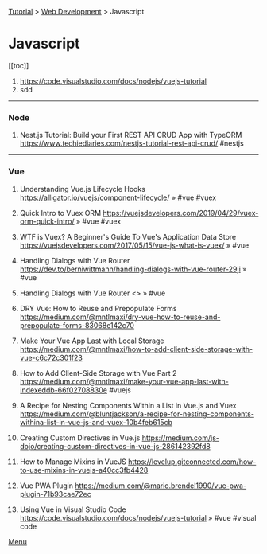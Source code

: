 [Tutorial](/tutorial/) > [Web Development](/tutorial/web-development/) > Javascript

# Javascript

[[toc]]

1. <https://code.visualstudio.com/docs/nodejs/vuejs-tutorial>
1. sdd

---

### Node

1. Nest.js Tutorial: Build your First REST API CRUD App with TypeORM
  <https://www.techiediaries.com/nestjs-tutorial-rest-api-crud/>
  #nestjs

---
### Vue

1. Understanding Vue.js Lifecycle Hooks
  <https://alligator.io/vuejs/component-lifecycle/>
  &#187;
  #vue #vuex
1. Quick Intro to Vuex ORM
  <https://vuejsdevelopers.com/2019/04/29/vuex-orm-quick-intro/>
  &#187;
  #vue #vuex
1. WTF is Vuex? A Beginner's Guide To Vue's Application Data Store
  <https://vuejsdevelopers.com/2017/05/15/vue-js-what-is-vuex/>
  &#187;
  #vue
1. Handling Dialogs with Vue Router
  <https://dev.to/berniwittmann/handling-dialogs-with-vue-router-29ji>
  &#187;
  #vue
1. Handling Dialogs with Vue Router
  <>
  &#187;
  #vue


1. DRY Vue: How to Reuse and Prepopulate Forms
  <https://medium.com/@mntlmaxi/dry-vue-how-to-reuse-and-prepopulate-forms-83068e142c70>
1. Make Your Vue App Last with Local Storage
  <https://medium.com/@mntlmaxi/how-to-add-client-side-storage-with-vue-c6c72c301f23>
1. How to Add Client-Side Storage with Vue Part 2
  <https://medium.com/@mntlmaxi/make-your-vue-app-last-with-indexeddb-66f02708830e>
  #vuejs
1. A Recipe for Nesting Components Within a List in Vue.js and Vuex
  <https://medium.com/@bluntjackson/a-recipe-for-nesting-components-withina-list-in-vue-js-and-vuex-10b4feb615cb>
1. Creating Custom Directives in Vue.js
  <https://medium.com/js-dojo/creating-custom-directives-in-vue-js-286142392fd8>
1. How to Manage Mixins in VueJS
  <https://levelup.gitconnected.com/how-to-use-mixins-in-vuejs-a40cc3fb4428>
1. Vue PWA Plugin
  <https://medium.com/@mario.brendel1990/vue-pwa-plugin-71b93cae72ec>
1. Using Vue in Visual Studio Code
  <https://code.visualstudio.com/docs/nodejs/vuejs-tutorial>
  &#187;
  #vue #visual code

[Menu](/menu/)
